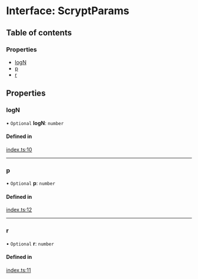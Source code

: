 # Interface: ScryptParams

## Table of contents

### Properties

- [logN](ScryptParams.md#logn)
- [p](ScryptParams.md#p)
- [r](ScryptParams.md#r)

## Properties

### logN

• `Optional` **logN**: `number`

#### Defined in

[index.ts:10](https://github.com/juanelas/scrypt-mcf/blob/95bc31e/src/ts/index.ts#L10)

___

### p

• `Optional` **p**: `number`

#### Defined in

[index.ts:12](https://github.com/juanelas/scrypt-mcf/blob/95bc31e/src/ts/index.ts#L12)

___

### r

• `Optional` **r**: `number`

#### Defined in

[index.ts:11](https://github.com/juanelas/scrypt-mcf/blob/95bc31e/src/ts/index.ts#L11)
